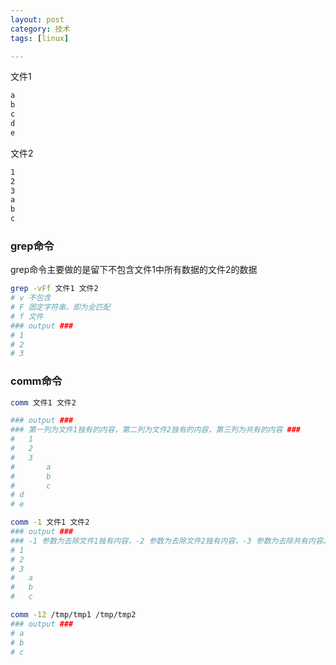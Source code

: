 ```yaml
---
layout: post
category: 技术
tags: [linux]

---
```



文件1

```bash
a
b
c
d
e
```

文件2

```bash
1
2
3
a
b
c
```

### grep命令

grep命令主要做的是留下不包含文件1中所有数据的文件2的数据

```bash
grep -vFf 文件1 文件2
# v 不包含
# F 固定字符串，即为全匹配
# f 文件
### output ###
# 1
# 2
# 3
```

### comm命令

```bash
comm 文件1 文件2

### output ###
### 第一列为文件1独有的内容，第二列为文件2独有的内容，第三列为共有的内容 ###
# 	1
# 	2
# 	3
# 		a
# 		b
# 		c
# d
# e

comm -1 文件1 文件2
### output ###
### -1 参数为去除文件1独有内容，-2 参数为去除文件2独有内容，-3 参数为去除共有内容。三个参数可以共同使用 ###
# 1
# 2
# 3
# 	a
# 	b
# 	c

comm -12 /tmp/tmp1 /tmp/tmp2
### output ###
# a
# b
# c

```
